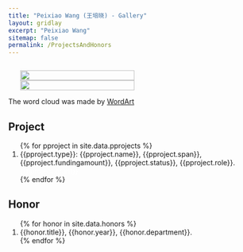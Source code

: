 ```yaml
---
title: "Peixiao Wang (王培晓) - Gallery"
layout: gridlay
excerpt: "Peixiao Wang"
sitemap: false
permalink: /ProjectsAndHonors
---
```


<div class="col-sm-4" align="right" style="display:table-cell; vertical-align:middle; text-align:center">

  <ul style="overflow: hidden">
  <a href ="https://giserwang.github.io"> <img align="right" src="{{ site.url }}{{ site.baseurl }}/images/pages/Word Art.jpeg" class="img-responsive" width="100%" /></a>
  <a href ="https://giserwang.github.io"> <img align="right" src="{{ site.url }}{{ site.baseurl }}/images/pages/adminxxx.png" class="img-responsive" width="100%" /></a>
  </ul>
  The word cloud was made by <a href ="https://wordart.com/">WordArt</a><br>
</div>

<div class="col-sm-8">

## Project

<ol>
	{% for pproject  in site.data.pprojects %}
		<li> {{pproject.type}}: {{pproject.name}}, {{pproject.span}}, {{pproject.fundingamount}}, {{pproject.status}}, {{pproject.role}}.<font color='white'>{{pproject.grant}}</font></li>
	{% endfor %}
	<!--{% for cproject  in site.data.cprojects %}
		<li> {{cproject.type}}: {{cproject.name}}, {{cproject.span}}, {{cproject.fundingamount}}, {{cproject.role}}.<font color='white'>{{cproject.grant}}</font></li>
	{% endfor %}-->
</ol>


## Honor

<ol>
	{% for honor in site.data.honors %}
		<li> {{honor.title}}, {{honor.year}}, {{honor.department}}. </li>
	{% endfor %}
</ol>
<!--
{% for honor in site.data.honors %}

<div class="col-sm-12 clearfix">
 <div class="well">
 <pubtit>{{ honor.title }}</pubtit>

 <img src="{{ site.url }}{{ site.baseurl }}/images/honors/{{ honor.image }}" class="img-responsive" width="180px" style="float: left" />

 <p>{{ honor.description }}</p>

 <p><em>{{ honor.names }}</em></p>

 <p>{{ honor.year }}, {{ honor.department }} </p>

 </div>
</div>

{% endfor %}
-->


## Competition

<ol>
	{% for c in site.data.competitions %}
		<li> {{c.title}}, {{c.competition}}, {{c.year}}, {{c.department}}. </li>
	{% endfor %}
	<!--{% for cproject  in site.data.cprojects %}
		<li> {{cproject.type}}: {{cproject.name}}, {{cproject.span}}, {{cproject.fundingamount}}, {{cproject.role}}.<font color='white'>{{cproject.grant}}</font></li>
	{% endfor %}-->
</ol>
<!--
{% for competition in site.data.competitions %}

<div class="col-sm-12 clearfix">
 <div class="well">
 <pubtit>{{ honor.title }}</pubtit>

 <img src="{{ site.url }}{{ site.baseurl }}/images/pubpic/{{ competition.image }}" class="img-responsive" width="180px" style="float: left" />

 <p>{{ competition.description }}</p>

 <p><em>{{ competition.authors }}</em></p>

 <p>{{ competition.venue }}</p>
 
 <p>{{ competition.name }}</p>
 
 <p>{{ competition.DOI }}</p>
 </div>
</div>

{% endfor %}
-->

## Scholarship

<ol>
	{% for scholarship in site.data.scholarships %}
		<li> {{scholarship.title}}, {{scholarship.year}}, {{scholarship.department}}. </li>
	{% endfor %}
</ol>
<!--
{% for scholarship in site.data.scholarships %}

<div class="col-sm-12 clearfix">
 <div class="well">
 <pubtit>{{ scholarship.title }}</pubtit>

 <img src="{{ site.url }}{{ site.baseurl }}/images/honors/{{ scholarship.image }}" class="img-responsive" width="180px" style="float: left" />

 <p>{{ scholarship.description }}</p>

 <p><em>{{ scholarship.names }}</em></p>

 <p>{{ scholarship.year }}, {{ scholarship.department }}</p>
 
 <p></p>
 
 </div>
</div>

{% endfor %}
-->
</div>
